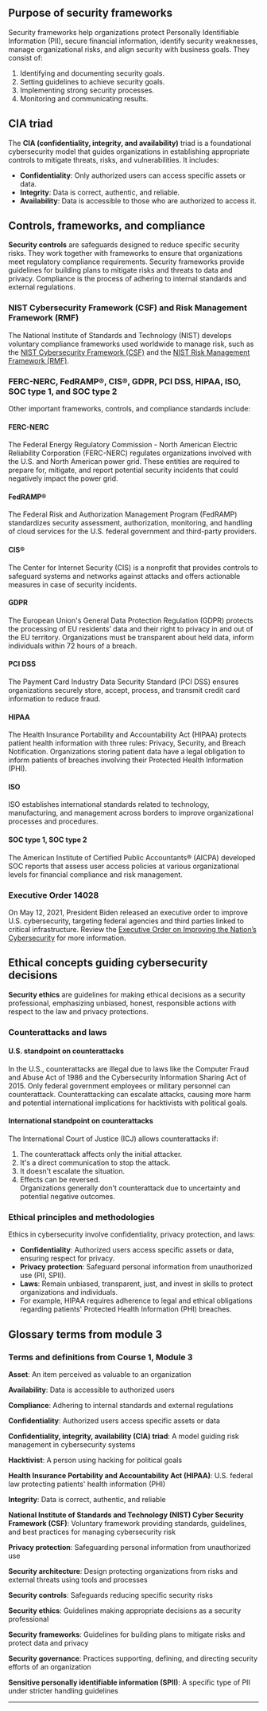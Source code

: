 ## Purpose of security frameworks  
Security frameworks help organizations protect Personally Identifiable Information (PII), secure financial information, identify security weaknesses, manage organizational risks, and align security with business goals. They consist of:  
  
1. Identifying and documenting security goals.  
2. Setting guidelines to achieve security goals.  
3. Implementing strong security processes.  
4. Monitoring and communicating results.  
  
## CIA triad  
The **CIA (confidentiality, integrity, and availability)** triad is a foundational cybersecurity model that guides organizations in establishing appropriate controls to mitigate threats, risks, and vulnerabilities. It includes:  
  
- **Confidentiality**: Only authorized users can access specific assets or data.  
- **Integrity**: Data is correct, authentic, and reliable.  
- **Availability**: Data is accessible to those who are authorized to access it.  
  
## Controls, frameworks, and compliance  
**Security controls** are safeguards designed to reduce specific security risks. They work together with frameworks to ensure that organizations meet regulatory compliance requirements. Security frameworks provide guidelines for building plans to mitigate risks and threats to data and privacy. Compliance is the process of adhering to internal standards and external regulations.  
  
### NIST Cybersecurity Framework (CSF) and Risk Management Framework (RMF)  
The National Institute of Standards and Technology (NIST) develops voluntary compliance frameworks used worldwide to manage risk, such as the [NIST Cybersecurity Framework (CSF)](https://www.nist.gov/cyberframework) and the [NIST Risk Management Framework (RMF)](https://csrc.nist.gov/projects/risk-management/about-rmf).  
  
### FERC-NERC, FedRAMP®, CIS®, GDPR, PCI DSS, HIPAA, ISO, SOC type 1, and SOC type 2  
Other important frameworks, controls, and compliance standards include:  
  
#### FERC-NERC  
The Federal Energy Regulatory Commission - North American Electric Reliability Corporation (FERC-NERC) regulates organizations involved with the U.S. and North American power grid. These entities are required to prepare for, mitigate, and report potential security incidents that could negatively impact the power grid.  
  
#### FedRAMP®  
The Federal Risk and Authorization Management Program (FedRAMP) standardizes security assessment, authorization, monitoring, and handling of cloud services for the U.S. federal government and third-party providers.  
  
#### CIS®  
The Center for Internet Security (CIS) is a nonprofit that provides controls to safeguard systems and networks against attacks and offers actionable measures in case of security incidents.  
  
#### GDPR  
The European Union's General Data Protection Regulation (GDPR) protects the processing of EU residents’ data and their right to privacy in and out of the EU territory. Organizations must be transparent about held data, inform individuals within 72 hours of a breach.  
  
#### PCI DSS  
The Payment Card Industry Data Security Standard (PCI DSS) ensures organizations securely store, accept, process, and transmit credit card information to reduce fraud.  
  
#### HIPAA  
The Health Insurance Portability and Accountability Act (HIPAA) protects patient health information with three rules: Privacy, Security, and Breach Notification. Organizations storing patient data have a legal obligation to inform patients of breaches involving their Protected Health Information (PHI).  
  
#### ISO  
ISO establishes international standards related to technology, manufacturing, and management across borders to improve organizational processes and procedures.  
  
#### SOC type 1, SOC type 2  
The American Institute of Certified Public Accountants® (AICPA) developed SOC reports that assess user access policies at various organizational levels for financial compliance and risk management.  
  
### Executive Order 14028  
On May 12, 2021, President Biden released an executive order to improve U.S. cybersecurity, targeting federal agencies and third parties linked to critical infrastructure. Review the [Executive Order on Improving the Nation’s Cybersecurity](https://www.whitehouse.gov/briefing-room/presidential-actions/2021/05/12/executive-order-on-improving-the-nations-cybersecurity/) for more information.  
  
## Ethical concepts guiding cybersecurity decisions  
**Security ethics** are guidelines for making ethical decisions as a security professional, emphasizing unbiased, honest, responsible actions with respect to the law and privacy protections.  
  
### Counterattacks and laws  
#### U.S. standpoint on counterattacks  
In the U.S., counterattacks are illegal due to laws like the Computer Fraud and Abuse Act of 1986 and the Cybersecurity Information Sharing Act of 2015. Only federal government employees or military personnel can counterattack. Counterattacking can escalate attacks, causing more harm and potential international implications for hacktivists with political goals.  
  
#### International standpoint on counterattacks  
The International Court of Justice (ICJ) allows counterattacks if:  
1. The counterattack affects only the initial attacker.  
2. It's a direct communication to stop the attack.  
3. It doesn't escalate the situation.  
4. Effects can be reversed.  
Organizations generally don't counterattack due to uncertainty and potential negative outcomes.  
  
### Ethical principles and methodologies  
Ethics in cybersecurity involve confidentiality, privacy protection, and laws:  
  
- **Confidentiality**: Authorized users access specific assets or data, ensuring respect for privacy.  
- **Privacy protection**: Safeguard personal information from unauthorized use (PII, SPII).  
- **Laws**: Remain unbiased, transparent, just, and invest in skills to protect organizations and individuals.  
- For example, HIPAA requires adherence to legal and ethical obligations regarding patients' Protected Health Information (PHI) breaches.  
  
## Glossary terms from module 3  
### **Terms and definitions from Course 1, Module 3**  
  
**Asset**: An item perceived as valuable to an organization  
  
**Availability**: Data is accessible to authorized users  
  
**Compliance**: Adhering to internal standards and external regulations  
  
**Confidentiality**: Authorized users access specific assets or data  
  
**Confidentiality, integrity, availability (CIA) triad**: A model guiding risk management in cybersecurity systems  
  
**Hacktivist**: A person using hacking for political goals  
  
**Health Insurance Portability and Accountability Act (HIPAA)**: U.S. federal law protecting patients' health information (PHI)  
  
**Integrity**: Data is correct, authentic, and reliable  
  
**National Institute of Standards and Technology (NIST) Cyber Security Framework (CSF)**: Voluntary framework providing standards, guidelines, and best practices for managing cybersecurity risk  
  
**Privacy protection**: Safeguarding personal information from unauthorized use  
  
**Security architecture**: Design protecting organizations from risks and external threats using tools and processes  
  
**Security controls**: Safeguards reducing specific security risks  
  
**Security ethics**: Guidelines making appropriate decisions as a security professional  
  
**Security frameworks**: Guidelines for building plans to mitigate risks and protect data and privacy  
  
**Security governance**: Practices supporting, defining, and directing security efforts of an organization  
  
**Sensitive personally identifiable information (SPII)**: A specific type of PII under stricter handling guidelines  
  
---
